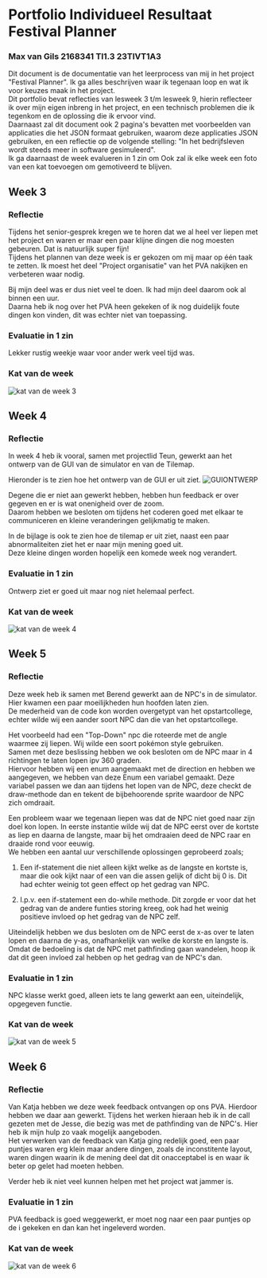 # Portfolio Individueel Resultaat Festival Planner
### Max van Gils 2168341 TI1.3 23TIVT1A3

Dit document is de documentatie van het leerprocess van mij in het project "Festival Planner".
Ik ga alles beschrijven waar ik tegenaan loop en wat ik voor keuzes maak in het project.
<br /> Dit portfolio bevat reflecties van lesweek 3 t/m lesweek 9, hierin reflecteer ik over mijn eigen inbreng in het project,
en een technisch problemen die ik tegenkom en de oplossing die ik ervoor vind.
<br /> Daarnaast zal dit document ook 2 pagina's bevatten met voorbeelden van applicaties die het JSON formaat gebruiken, waarom deze applicaties JSON gebruiken, 
en een reflectie op de volgende stelling: "In het bedrijfsleven wordt steeds meer in software gesimuleerd".
<br /> Ik ga daarnaast de week evalueren in 1 zin om 
Ook zal ik elke week een foto van een kat toevoegen om gemotiveerd te blijven.


## Week 3

### Reflectie

Tijdens het senior-gesprek kregen we te horen dat we al heel ver liepen met het project en waren er maar een paar klijne dingen die nog moesten gebeuren.
Dat is natuurlijk super fijn!
<br /> Tijdens het plannen van deze week is er gekozen om mij maar op één taak te zetten.
Ik moest het deel "Project organisatie" van het PVA nakijken en verbeteren waar nodig.

Bij mijn deel was er dus niet veel te doen. Ik had mijn deel daarom ook al binnen een uur.
<br /> Daarna heb ik nog over het PVA heen gekeken of ik nog duidelijk foute dingen kon vinden, dit was echter niet van toepassing.

### Evaluatie in 1 zin

Lekker rustig weekje waar voor ander werk veel tijd was.

### Kat van de week

![kat van de week 3](./Images/katvandeweek3.jpg)


## Week 4

### Reflectie

In week 4 heb ik vooral, samen met projectlid Teun, gewerkt aan het ontwerp van de GUI van de simulator en van de Tilemap.

Hieronder is te zien hoe het ontwerp van de GUI er uit ziet.
![GUIONTWERP](./Images/Ontwerp%20gui%20week%204)

Degene die er niet aan gewerkt hebben, hebben hun feedback er over gegeven en er is wat onenigheid over de zoom.
<br /> Daarom hebben we besloten om tijdens het coderen goed met elkaar te communiceren en kleine veranderingen gelijkmatig te maken.

In de bijlage is ook te zien hoe de tilemap er uit ziet, naast een paar abnormaliteiten ziet het er naar mijn mening goed uit.
<br /> Deze kleine dingen worden hopelijk een komede week nog verandert.

### Evaluatie in 1 zin

Ontwerp ziet er goed uit maar nog niet helemaal perfect.

### Kat van de week

![kat van de week 4](./Images/katvandeweek4.jpg)

## Week 5

### Reflectie

Deze week heb ik samen met Berend gewerkt aan de NPC's in de simulator. Hier kwamen een paar moeilijkheden hun hoofden laten zien.
<br /> De mederheid van de code kon worden overgetypt van het opstartcollege, echter wilde wij een aander soort NPC dan die van het opstartcollege.

Het voorbeeld had een "Top-Down" npc die roteerde met de angle waarmee zij liepen. Wij wilde een soort pokémon style gebruiken.
<br /> Samen met deze beslissing hebben we ook besloten om de NPC maar in 4 richtingen te laten lopen ipv 360 graden. 
<br /> Hiervoor hebben wij een enum aangemaakt met de direction en hebben we aangegeven, we hebben van deze Enum een variabel gemaakt.
Deze variabel passen we dan aan tijdens het lopen van de NPC, deze checkt de draw-methode dan en tekent de bijbehoorende sprite waardoor de NPC zich omdraait.

Een probleem waar we tegenaan liepen was dat de NPC niet goed naar zijn doel kon lopen.
In eerste instantie wilde wij dat de NPC eerst over de kortste as liep en daarna de langste, maar bij het omdraaien deed de NPC raar en draaide rond voor eeuwig.
<br /> We hebben een aantal uur verschillende oplossingen geprobeerd zoals;

1. Een if-statement die niet alleen kijkt welke as de langste en kortste is, maar die ook kijkt naar of een van die assen gelijk of dicht bij 0 is.
Dit had echter weinig tot geen effect op het gedrag van NPC.

2. I.p.v. een if-statement een do-while methode. Dit zorgde er voor dat het gedrag van de andere funties storing kreeg, 
ook had het weinig positieve invloed op het gedrag van de NPC zelf.

Uiteindelijk hebben we dus besloten om de NPC eerst de x-as over te laten lopen en daarna de y-as, onafhankelijk van welke de korste en langste is.
Omdat de bedoeling is dat de NPC met pathfinding gaan wandelen, hoop ik dat dit geen invloed zal hebben op het gedrag van de NPC's dan.

### Evaluatie in 1 zin

NPC klasse werkt goed, alleen iets te lang gewerkt aan een, uiteindelijk, opgegeven functie.

### Kat van de week

![kat van de week 5](./Images/katvandeweek5.jpg)


## Week 6

### Reflectie

Van Katja hebben we deze week feedback ontvangen op ons PVA. Hierdoor hebben we daar aan gewerkt.
Tijdens het werken hieraan heb ik in de call gezeten met de Jesse, die bezig was met de pathfinding van de NPC's.
Hier heb ik mijn hulp zo vaak mogelijk aangeboden.
<br /> Het verwerken van de feedback van Katja ging redelijk goed, een paar puntjes waren erg klein maar andere dingen, 
zoals de inconstitente layout, waren dingen waarin ik de mening deel dat dit onacceptabel is en waar ik beter op gelet had moeten hebben.

Verder heb ik niet veel kunnen helpen met het project wat jammer is.

### Evaluatie in 1 zin

PVA feedback is goed weggewerkt, er moet nog naar een paar puntjes op de i gekeken en dan kan het ingeleverd worden.

### Kat van de week

![kat van de week 6](./Images/katvandeweek6.jpg)